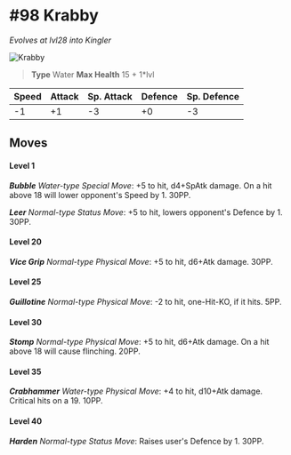 # #98 Krabby
*Evolves at lvl28 into Kingler*

![Krabby](https://img.pokemondb.net/sprites/home/normal/1x/krabby.png)

> **Type** Water
> **Max Health** 15 + 1\*lvl

| Speed | Attack | Sp. Attack | Defence | Sp. Defence |
| ----- | ------ | ---------- | ------- | ----------- |
| -1 | +1 | -3 | +0 | -3 |

## Moves
#### Level 1

***Bubble** Water-type Special Move*: +5 to hit, d4+SpAtk damage. On a hit above 18 will lower opponent's Speed by 1. 30PP.

***Leer** Normal-type Status Move*: +5 to hit, lowers opponent's Defence by 1. 30PP.
#### Level 20

***Vice Grip** Normal-type Physical Move*: +5 to hit, d6+Atk damage.  30PP.
#### Level 25

***Guillotine** Normal-type Physical Move*: -2 to hit, one-Hit-KO, if it hits. 5PP.
#### Level 30

***Stomp** Normal-type Physical Move*: +5 to hit, d6+Atk damage. On a hit above 18 will cause flinching. 20PP.
#### Level 35

***Crabhammer** Water-type Physical Move*: +4 to hit, d10+Atk damage. Critical hits on a 19. 10PP.
#### Level 40

***Harden** Normal-type Status Move*: Raises user's Defence by 1. 30PP.

